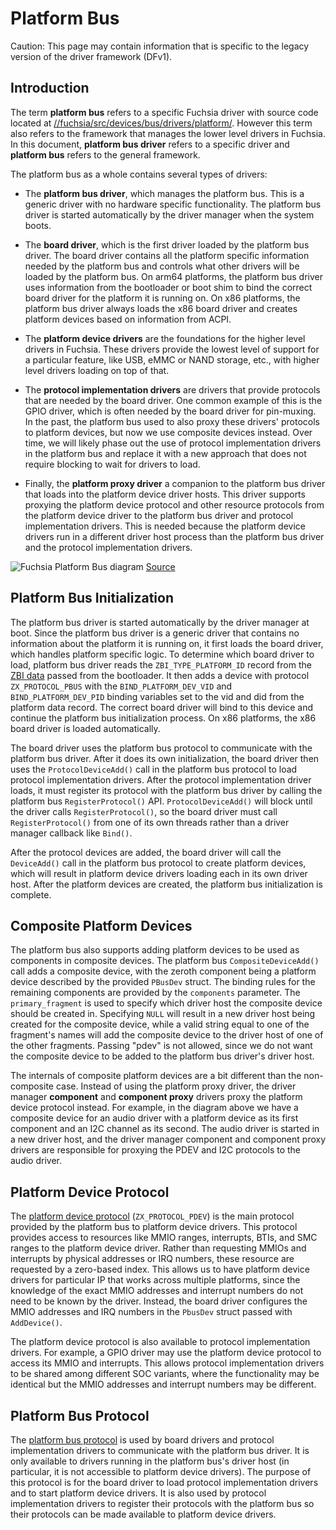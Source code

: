 # Platform Bus

Caution: This page may contain information that is specific to the legacy
version of the driver framework (DFv1).

## Introduction

The term **platform bus** refers to a specific Fuchsia driver with source code located at
[//fuchsia/src/devices/bus/drivers/platform/](/src/devices/bus/drivers/platform/).
However this term also refers to the framework that manages the lower level drivers in Fuchsia.
In this document, **platform bus driver** refers to a specific driver and **platform bus**
refers to the general framework.

The platform bus as a whole contains several types of drivers:

- The **platform bus driver**, which manages the platform bus. This is a generic driver
with no hardware specific functionality. The platform bus driver is started automatically
by the driver manager when the system boots.

- The **board driver**, which is the first driver loaded by the platform bus driver.
The board driver contains all the platform specific information needed by the platform bus
and controls what other drivers will be loaded by the platform bus.
On arm64 platforms, the platform bus driver uses information from the bootloader or boot shim
to bind the correct board driver for the platform it is running on.
On x86 platforms, the platform bus driver always loads the x86 board driver and creates platform
devices based on information from ACPI.

- The **platform device drivers** are the foundations for the higher level drivers in Fuchsia.
These drivers provide the lowest level of support for a particular feature, like USB,
eMMC or NAND storage, etc., with higher level drivers loading on top of that.

- The **protocol implementation drivers** are drivers that provide protocols that are needed
by the board driver. One common example of this is the GPIO driver, which is often needed by the
board driver for pin-muxing. In the past, the platform bus used to also proxy these drivers'
protocols to platform devices, but now we use composite devices instead.
Over time, we will likely phase out the use of protocol implementation drivers in the platform bus
and replace it with a new approach that does not require blocking to wait for drivers to load.

- Finally, the **platform proxy driver** a companion to the platform bus driver that loads
into the platform device driver hosts. This driver supports proxying the platform device protocol
and other resource protocols from the platform device driver to the platform bus driver and
protocol implementation drivers. This is needed because the platform device drivers run in a
different driver host process than the platform bus driver and the protocol implementation drivers.

![Fuchsia Platform Bus diagram](images/platform-bus.png)
[Source](https://docs.google.com/drawings/d/1upwfaYnElEmoMss0s7Wzbbfg8UBsAsdk6W2OhI8MfgM/edit?usp=sharing)

## Platform Bus Initialization

The platform bus driver is started automatically by the driver manager at boot.
Since the platform bus driver is a generic driver that contains no information about the
platform it is running on, it first loads the board driver, which handles platform specific logic.
To determine which board driver to load, platform bus driver reads the `ZBI_TYPE_PLATFORM_ID`
record from the [ZBI data](/sdk/lib/zbi-format/include/lib/zbi-format/zbi.h) passed from the
bootloader. It then adds a device with protocol `ZX_PROTOCOL_PBUS` with the
`BIND_PLATFORM_DEV_VID` and `BIND_PLATFORM_DEV_PID` binding variables set to the vid and did
from the platform data record. The correct board driver will bind to this device and continue
the platform bus initialization process. On x86 platforms, the x86 board driver is loaded
automatically.

The board driver uses the platform bus protocol to communicate with the platform bus driver.
After it does its own initialization, the board driver then uses the `ProtocolDeviceAdd()`
call in the platform bus protocol to load protocol implementation drivers.
After the protocol implementation driver loads, it must register its protocol with the platform bus
driver by calling the platform bus `RegisterProtocol()` API.
`ProtocolDeviceAdd()` will block until the driver calls `RegisterProtocol()`, so the board driver
must call `RegisterProtocol()` from one of its own threads rather than a driver manager callback like
`Bind()`.

After the protocol devices are added, the board driver will call the `DeviceAdd()` call
in the platform bus protocol to create platform devices, which will result in
platform device drivers loading each in its own driver host.
After the platform devices are created, the platform bus initialization is complete.

## Composite Platform Devices

The platform bus also supports adding platform devices to be used as components in composite
devices. The platform bus `CompositeDeviceAdd()` call adds a composite device, with the zeroth
component being a platform device described by the provided `PBusDev` struct.
The binding rules for the remaining components are provided by the `components` parameter.
The `primary_fragment` is used to specify which driver host the composite device
should be created in. Specifying `NULL` will result in a new driver host being created for the
composite device, while a valid string equal to one of the fragment's names will add the composite
device to the driver host of one of the other fragments. Passing "pdev" is not allowed, since we
do not want the composite device to be added to the platform bus driver's driver host.

The internals of composite platform devices are a bit different than the non-composite case.
Instead of using the platform proxy driver, the driver manager **component** and **component proxy** drivers
proxy the platform device protocol instead. For example, in the diagram above we have a composite device
for an audio driver with a platform device as its first component and an I2C channel as its second.
The audio driver is started in a new driver host, and the driver manager component and component proxy drivers
are responsible for proxying the PDEV and I2C protocols to the audio driver.

## Platform Device Protocol

The [platform device protocol](/sdk/fidl/fuchsia.hardware.platform.device/platform-device.fidl)
(`ZX_PROTOCOL_PDEV`) is the main protocol provided by the platform bus to
platform device drivers. This protocol provides access to resources like MMIO ranges, interrupts,
BTIs, and SMC ranges to the platform device driver. Rather than requesting MMIOs and interrupts by
physical addresses or IRQ numbers, these resource are requested by a zero-based index.
This allows us to have platform device drivers for particular IP that works across multiple
platforms, since the knowledge of the exact MMIO addresses and interrupt numbers do not need to be
known by the driver. Instead, the board driver configures the MMIO addresses and IRQ numbers in the
`PbusDev` struct passed with `AddDevice()`.

The platform device protocol is also available to protocol implementation drivers.
For example, a GPIO driver may use the platform device protocol to access its MMIO and interrupts.
This allows protocol implementation drivers to be shared among different SOC variants,
where the functionality may be identical but the MMIO addresses and interrupt numbers may be
different.

## Platform Bus Protocol

The [platform bus protocol](/sdk/fidl/fuchsia.hardware.platform.bus/platform-bus.fidl)
is used by board drivers and protocol implementation drivers to communicate with the platform
bus driver. It is only available to drivers running in the platform bus's driver host (in
particular, it is not accessible to platform device drivers). The purpose of this protocol
is for the board driver to load protocol implementation drivers and to start platform device
drivers. It is also used by protocol implementation drivers to register their protocols with
the platform bus so their protocols can be made available to platform device drivers.
